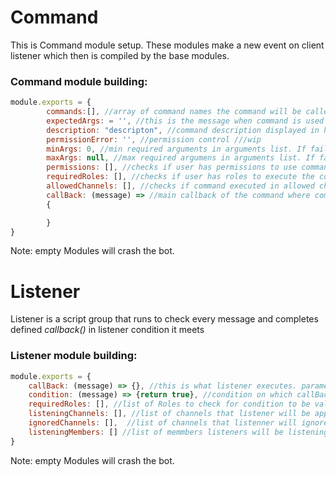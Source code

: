 # Command
This is Command module setup. These modules make a new event on client listener which then is compiled by the base modules.

### Command module building:
```js
module.exports = { 
        commands:[], //array of command names the command will be called with either one
        expectedArgs: = '', //this is the message when command is used incorrectly
        description: "descripton", //command description displayed in help list
        permissionError: '', //permission control ///wip
        minArgs: 0, //min required arguments in arguments list. If failed throws expectedArgs.
        maxArgs: null, //max required argumens in arguments list. If failed throws expectedArgs.
        permissions: [], //checks if user has permissions to use command ///wip
        requiredRoles: [], //checks if user has roles to execute the command. If failed messages user that they dont have required role
        allowedChannels: [], //checks if command executed in allowed channel. If failed messages user to use allowed channels
        callBack: (message) => //main callback of the command where command is executed. Parameters: Message object from event
        {

        }
}
```
Note: empty Modules will crash the bot.



# Listener
Listener is a script group that runs to check every message and completes defined *callback()* in listener condition it meets


### Listener module building:
```js
module.exports = { 
    callBack: (message) => {}, //this is what listener executes. parameters: Message object from event
    condition: (message) => {return true}, //condition on which callBack is executed. parameters: Message object from event
    requiredRoles: [], //list of Roles to check for condition to be valid
    listeningChannels: [], //list of channels that listener will be applied to
    ignoredChannels: [],  //list of channels that listenner will ignore
    listeningMembers: [] //list of memmbers listeners will be listening to
}
```

Note: empty Modules will crash the bot.